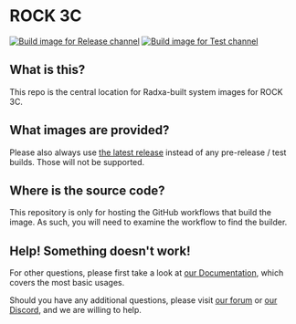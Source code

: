 # ROCK 3C
[![Build image for Release channel](https://github.com/radxa-build/rock-3c/actions/workflows/build.yaml/badge.svg)](https://github.com/radxa-build/rock-3c/actions/workflows/build.yaml) [![Build image for Test channel](https://github.com/radxa-build/rock-3c/actions/workflows/test.yaml/badge.svg)](https://github.com/radxa-build/rock-3c/actions/workflows/test.yaml)

## What is this?

This repo is the central location for Radxa-built system images for ROCK 3C.

## What images are provided?

Please also always use [the latest release](https://github.com/radxa-build/rock-3c/releases/latest) instead of any pre-release / test builds. Those will not be supported.

## Where is the source code?

This repository is only for hosting the GitHub workflows that build the image. As such, you will need to examine the workflow to find the builder.

## Help! Something doesn't work!

For other questions, please first take a look at [our Documentation](https://docs.radxa.com), which covers the most basic usages.

Should you have any additional questions, please visit [our forum](https://forum.radxa.com/) or [our Discord](https://rock.sh/go), and we are willing to help.
